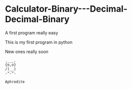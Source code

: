# Calculator-Binary---Decimal-Decimal-Binary
A first program really easy

This is my first program in python

New ones really soon 

    .___.
    {o,o}
    /)__)
    -"-"-

    Aphrodite
